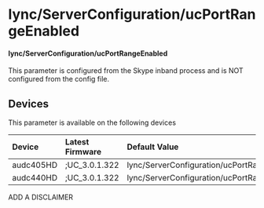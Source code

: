 ﻿---
description: lync/ServerConfiguration/ucPortRangeEnabled
search:
    keywords: ['lync','ServerConfiguration','ucPortRangeEnabled']
---

# lync/ServerConfiguration/ucPortRangeEnabled

#### lync/ServerConfiguration/ucPortRangeEnabled

This parameter is configured from the Skype inband process and is NOT configured from the config file.



## Devices
This parameter is available on the following devices

| Device | Latest Firmware | Default Value |
|:---|:---|:---|
| audc405HD | ;UC_3.0.1.322 | lync/ServerConfiguration/ucPortRangeEnabled=0 
| audc440HD | ;UC_3.0.1.322 | lync/ServerConfiguration/ucPortRangeEnabled=0 

ADD A DISCLAIMER
